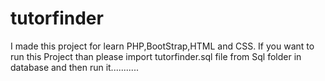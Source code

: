 # tutorfinder
I made this project for learn PHP,BootStrap,HTML and CSS. If you want to run this Project than please import tutorfinder.sql file from Sql folder in database and then run it...........
